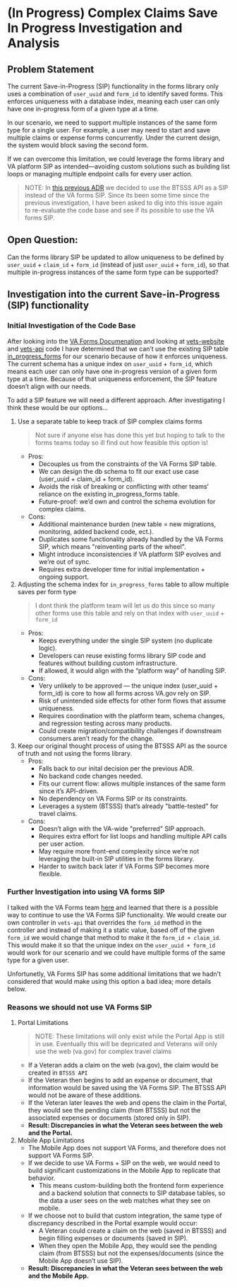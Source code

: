 # (In Progress) Complex Claims Save In Progress Investigation and Analysis

## Problem Statement
The current Save-in-Progress (SIP) functionality in the forms library only uses a combination of `user_uuid` and `form_id` to identify saved forms. This enforces uniqueness with a database index, meaning each user can only have one in-progress form of a given type at a time.

In our scenario, we need to support multiple instances of the same form type for a single user. For example, a user may need to start and save multiple claims or expense forms concurrently. Under the current design, the system would block saving the second form.

If we can overcome this limitation, we could leverage the forms library and VA platform SIP as intended—avoiding custom solutions such as building list loops or managing multiple endpoint calls for every user action.

> NOTE: In [this previous ADR](https://github.com/department-of-veterans-affairs/va.gov-team/blob/master/products/health-care/beneficiary-travel/adrs/adr6_standalone_form_components_sync_save_as_you_go.md) we decided to use the BTSSS API as a SIP instead of the VA forms SIP. Since its been some time since the previous investigation, I have been asked to dig into this issue again to re-evaluate the code base and see if its possible to use the VA forms SIP.

## Open Question:
Can the forms library SIP be updated to allow uniqueness to be defined by `user_uuid` + `claim_id` + `form_id` (instead of just `user_uuid` + `form_id`), so that multiple in-progress instances of the same form type can be supported?

## Investigation into the current Save-in-Progress (SIP) functionality

### Initial Investigation of the Code Base
After looking into the [VA Forms Documenation](https://depo-platform-documentation.scrollhelp.site/developer-docs/va-forms-library-overview) and looking at [vets-website](https://github.com/department-of-veterans-affairs/vets-website) and [vets-api](https://github.com/department-of-veterans-affairs/vets-api) code I have determined that we can’t use the existing SIP table [in_progress_forms](https://github.com/department-of-veterans-affairs/vets-api/blob/2112eca0fb0afeceabea33aa53b5ba5b0a022afd/db/schema.rb#L1207C17-L1207C34) for our scenario because of how it enforces uniqueness. The current schema has a unique index on `user_uuid` + `form_id`, which means each user can only have one in-progress version of a given form type at a time. Because of that uniqueness enforcement, the SIP feature doesn’t align with our needs. 

To add a SIP feature we will need a different approach. After investigating I think these would be our options...

1. Use a separate table to keep track of SIP complex claims forms
   > Not sure if anyone else has done this yet but hoping to talk to the forms teams today so ill find out how feasible this option is!
   - Pros:
        - Decouples us from the constraints of the VA Forms SIP table.
        - We can design the db schema to fit our exact use case (user_uuid + claim_id + form_id).
        - Avoids the risk of breaking or conflicting with other teams’ reliance on the existing in_progress_forms table.
        - Future-proof: we’d own and control the schema evolution for complex claims.
   - Cons:
        - Additional maintenance burden (new table = new migrations, monitoring, added backend code, ect.).
        - Duplicates some functionality already handled by the VA Forms SIP, which means "reinventing parts of the wheel".
        - Might introduce inconsistencies if VA platform SIP evolves and we’re out of sync.
        - Requires extra developer time for initial implementation + ongoing support.
2. Adjusting the schema index for `in_progress_forms` table to allow multiple saves per form type
   > I dont think the platform team will let us do this since so many other forms use this table and rely on that index with `user_uuid` + `form_id`
   - Pros:
        - Keeps everything under the single SIP system (no duplicate logic).
        - Developers can reuse existing forms library SIP code and features without building custom infrastructure.
        - If allowed, it would align with the “platform way” of handling SIP.
   - Cons:
        - Very unlikely to be approved — the unique index (user_uuid + form_id) is core to how all forms across VA.gov rely on SIP.
        - Risk of unintended side effects for other form flows that assume uniqueness.
        - Requires coordination with the platform team, schema changes, and regression testing across many products.
        - Could create migration/compatibility challenges if downstream consumers aren’t ready for the change.
3. Keep our original thought process of using the BTSSS API as the source of truth and not using the forms library.
     - Pros:
          - Falls back to our inital decision per the previous ADR.
          - No backand code changes needed.
          - Fits our current flow: allows multiple instances of the same form since it’s API-driven.
          - No dependency on VA Forms SIP or its constraints.
          - Leverages a system (BTSSS) that’s already "battle-tested" for travel claims.
     - Cons:
          - Doesn’t align with the VA-wide "preferred" SIP approach.
          - Requires extra effort for list loops and handling multiple API calls per user action.
          - May require more front-end complexity since we’re not leveraging the built-in SIP utilities in the forms library.
          - Harder to switch back later if VA Forms SIP becomes more flexible.

### Further Investigation into using VA forms SIP 
I talked with the VA Forms team [here](https://dsva.slack.com/archives/C044AGZFG2W/p1758907377218389) and learned that there is a possible way to continue to use the VA Forms SIP functionality. We would create our own controller in `vets-api` that overrides the `form_id` method in the controller and instead of making it a static value, based off of the given `form_id` we would change that method to make it the `form_id + claim_id`. This would make it so that the unique index on the `user_uuid + form_id` would work for our scenario and we could have multiple forms of the same type for a given user.

Unfortunetly, VA Forms SIP has some additional limitations that we hadn't considered that would make using this option a bad idea; more details below.

### Reasons we should not use VA Forms SIP

1. Portal Limitations
     > NOTE: These limitations will only exist while the Portal App is still in use. Eventually this will be depricated and Veterans will only use the web (va.gov) for complex travel claims
     - If a Veteran adds a claim on the web (va.gov), the claim would be created in `BTSSS API`
     - If the Veteran then begins to add an expense or document, that information would be saved using the VA Forms SIP. The BTSSS API would not be aware of these additions.
     - If the Veteran later leaves the web and opens the claim in the Portal, they would see the pending claim (from BTSSS) but not the associated expenses or documents (stored only in SIP).
     - **Result: Discrepancies in what the Veteran sees between the web and the Portal.**
3. Mobile App Limitations
     - The Mobile App does not support VA Forms, and therefore does not support VA Forms SIP.
     - If we decide to use VA Forms + SIP on the web, we would need to build significant customizations in the Mobile App to replicate that behavior.
          - This means custom-building both the frontend form experience and a backend solution that connects to SIP database tables, so the data a user sees on the web matches what they see on mobile.
     - If we choose not to build that custom integration, the same type of discrepancy described in the Portal example would occur:
          - A Veteran could create a claim on the web (saved in BTSSS) and begin filling expenses or documents (saved in SIP).
          - When they open the Mobile App, they would see the pending claim (from BTSSS) but not the expenses/documents (since the Mobile App doesn’t use SIP).
     - **Result: Discrepancies in what the Veteran sees between the web and the Mobile App.**
